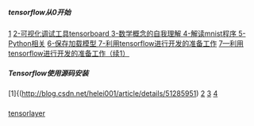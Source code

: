 ##### tensorflow从0开始 
[1](http://blog.csdn.net/searobbers_duck/article/details/51602983) [2-可视化调试工具tensorboard ](http://blog.csdn.net/searobbers_duck/article/details/51669224) [3-数学概念的自我理解 ](http://blog.csdn.net/searobbers_duck/article/details/51679661) [4-解读mnist程序 ](http://blog.csdn.net/searobbers_duck/article/details/51691241) [5-Python相关](http://blog.csdn.net/searobbers_duck/article/details/51718737) [6-保存加载模型 ](http://blog.csdn.net/searobbers_duck/article/details/51721916)  [7-利用tensorflow进行开发的准备工作](http://blog.csdn.net/searobbers_duck/article/details/51770125) [7—利用tensorflow进行开发的准备工作（续1）](http://blog.csdn.net/searobbers_duck/article/details/51790616) 

##### Tensorflow使用源码安装
[1]{(http://blog.csdn.net/helei001/article/details/51285951) [2](http://blog.csdn.net/xljiulong/article/details/51305392) [3](http://www.cnblogs.com/asdfjkl/p/6145847.html) [4](http://www.92to.com/bangong/2016/12-27/14963927.html)

##### 
[tensorlayer](http://tensorlayercn.readthedocs.io/zh/latest/index.html)
